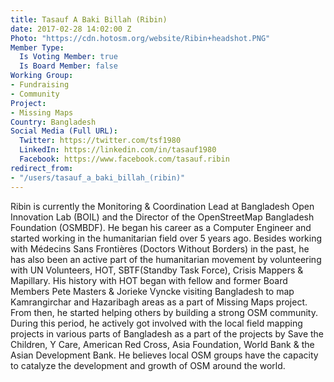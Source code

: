```yaml
---
title: Tasauf A Baki Billah (Ribin)
date: 2017-02-28 14:02:00 Z
Photo: "https://cdn.hotosm.org/website/Ribin+headshot.PNG"
Member Type:
  Is Voting Member: true
  Is Board Member: false
Working Group:
- Fundraising
- Community
Project:
- Missing Maps
Country: Bangladesh
Social Media (Full URL):
  Twitter: https://twitter.com/tsf1980
  LinkedIn: https://linkedin.com/in/tasauf1980
  Facebook: https://www.facebook.com/tasauf.ribin
redirect_from:
- "/users/tasauf_a_baki_billah_(ribin)"
---
```


Ribin is currently the Monitoring & Coordination Lead at Bangladesh Open Innovation Lab (BOIL) and the Director of the OpenStreetMap Bangladesh Foundation (OSMBDF). 
He began his career as a Computer Engineer and started working in the humanitarian field over 5 years ago. Besides working with Médecins Sans Frontières (Doctors Without Borders) in the past, he has also been an active part of the humanitarian movement by volunteering with UN Volunteers, HOT, SBTF(Standby Task Force), Crisis Mappers & Mapillary. 
His history with HOT began with fellow and former Board Members Pete Masters & Jorieke Vyncke visiting Bangladesh to map Kamrangirchar 
and Hazaribagh areas as a part of Missing Maps project. From then, he started helping others by building a strong OSM community. During this period, he actively got involved with the local field mapping projects in various parts of Bangladesh as a part of the projects by Save the Children, Y Care, American Red Cross, Asia Foundation, World Bank & the Asian Development Bank. He believes local OSM groups have the capacity to catalyze the development and growth of OSM around the world.
